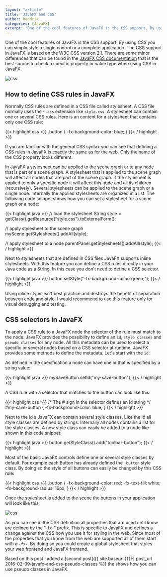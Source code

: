 ```yaml
---
layout: "article"
title: 'JavaFX and CSS'
author: hendrik
categories: [JavaFX]
excerpt: 'One of the cool features of JavaFX is the CSS support. By using CSS you can simply style a single control or a complete application. This post gives a first introduction to the CSS usage and API in JavaFX'
---
```

One of the cool features of JavaFX is the CSS support. By using CSS you can simply style a single control or a complete application. The CSS support in JavaFX is based on the W3C CSS version 2.1. There are some minor differences that can be found in the [JavaFX CSS documentation](http://docs.oracle.com/javase/8/javafx/api/javafx/scene/doc-files/cssref.html) that is the best source to check a specific property or value type when using CSS in JavaFX.

![css](/assets/posts/guigarage-legacy/css-1024x570.png)

## How to define CSS rules in JavaFX

Normally CSS rules are defined in a CSS file called stylesheet. A CSS file normally uses the `*.css` extension like `style.css`. A stylesheet can contain one or several CSS rules. Here is an content for a stylesheet that contains only one CSS rule:

{{< highlight css >}}
.button {
  -fx-background-color: blue;
}
{{< / highlight >}}

If you are familiar with the general CSS syntax you can see that defining a CSS rules in JavaFX is exactly the same as for the web. Only the name of the CSS property looks different.

In JavaFX a stylesheet can be applied to the scene graph or to any node that is part of a scene graph. A stylesheet that is applied to the scene graph will affect all nodes that are part of the scene graph. If the stylesheet is applied to only a specific node it will affect this node and all its children (recursively). Several stylesheets can be applied to the scene graph or a single node. Internally the applied stylesheets are organized in a list. The following code snippet shows how you can set a stylesheet for a scene graph or a node:

{{< highlight java >}}
// load the stylesheet
String style = getClass().getResource("style.css").toExternalForm();

// apply stylesheet to the scene graph
myScene.getStylesheets().addAll(style);

// apply stylesheet to a node
parentPanel.getStylesheets().addAll(style);
{{< / highlight >}}

Next to stylesheets that are defined in CSS files JavaFX supports inline stylesheets. With this feature you can define a CSS rules directly in your Java code as a String. In this case you don't need to define a CSS selector.

{{< highlight java >}}
button.setStyle("-fx-background-color: green;");
{{< / highlight >}}

Using inline styles isn't best practice and destroys the benefit of separation between code and style. I would recommend to use this feature only for visual debugging and testing.

## CSS selectors in JavaFX

To apply a CSS rule to a JavaFX node the selector of the rule must match to the node. JavaFX provides the possibility to define an `id`, `style classes` and `pseudo classes` for any node. All this metadata can be used to select a specific or several nodes based on a CSS selector at runtime. JavaFX provides some methods to define the metadata. Let's start with the `id`:

As defined in the specification a node can have one id that is specified by a string value:

{{< highlight java >}}
mySaveButton.setId("my-save-button");
{{< / highlight >}}

A CSS rule with a selector that matches to the button can look like this:

{{< highlight css >}}
/* The # sign in the selector defines an id string */
#my-save-button {
-fx-background-color: blue;
}
{{< / highlight >}}

Next to the id a JavaFX can contain several style classes. Like the id all style classes are defined by strings. Internally all nodes contains a list for the style classes. A new style class can easily be added to a node like shown in this code snippet:

{{< highlight java >}}
button.getStyleClass().add("toolbar-button");
{{< / highlight >}}

Most of the basic JavaFX controls define one or several style classes by default. For example each Button has already defined the `.button` style class. By doing so the style of all buttons can easily be changed by this CSS rule:

{{< highlight css >}}
.button {
  -fx-background-color: red;
  -fx-text-fill: white;
  -fx-background-radius: 16px;
}
{{< / highlight >}}

Once the stylesheet is added to the scene the buttons in your application will look like this:

![css](/assets/posts/guigarage-legacy/styled-button.png)

As you can see in the CSS definition all properties that are used until know are defined by the "-fx-" prefix. This is specific to JavaFX and defines a change against the CSS how you use it for styling in the web. Since most of the properties that you know from the web are supported all of them start with a `-fx-`. By doing so you could create a global stylesheet that styles your web frontend and JavaFX frontend.

Based on this post I added a [second post]({{ site.baseurl }}{% post_url 2016-02-09-javafx-and-css-pseudo-classes %}) the shows how you can use pseudo classes in JavaFX.
